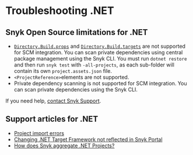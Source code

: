 # Troubleshooting .NET

## Snyk Open Source limitations for .NET

* [`Directory.Build.props`](https://docs.microsoft.com/en-us/visualstudio/msbuild/customize-your-build?view=vs-2022#directorybuildprops-and-directorybuildtargets) and [`Directory.Build.targets`](https://docs.microsoft.com/en-us/visualstudio/msbuild/customize-your-build?view=vs-2022#directorybuildprops-and-directorybuildtargets) are not  supported for SCM integration. You can scan private dependencies using central package management using the Snyk CLI. You must run `dotnet restore` and then run `snyk test` with `-all-projects`, as each sub-folder will contain its own `project.assets.json` file.
* `<ProjectReference>`elements are not supported.
* Private dependency scanning is not supported for SCM integration. You can scan private dependencies using the Snyk CLI.

If you need help, [contact Snyk Support](https://support.snyk.io/hc/en-us).&#x20;

## Support articles for .NET

* [Project import errors](https://support.snyk.io/hc/en-us/articles/360001373118-Project-import-errors)
* [Changing .NET Target Framework not reflected in Snyk Portal](https://support.snyk.io/hc/en-us/articles/360001421457-Changing-NET-Target-Framework-not-reflected-in-Snyk-Portal)
* [How does Snyk aggregate .NET Projects?](https://support.snyk.io/hc/en-us/articles/360002941078-How-does-Snyk-aggregate-NET-Projects-)
